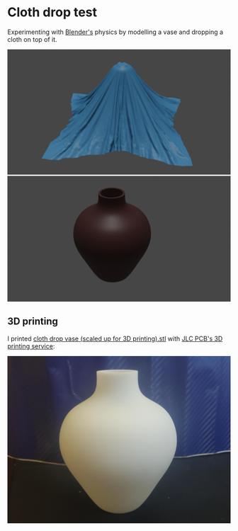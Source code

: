# Cloth drop test

Experimenting with [Blender's](https://www.blender.org/) physics by modelling a vase and dropping a cloth on top of it.

![Cloth render](Cloth.png)
![Vase render](Vase.png)

## 3D printing

I printed [cloth drop vase (scaled up for 3D printing).stl](cloth%20drop%20vase%20%28scaled%20up%20for%203D%20printing%29.stl) with [JLC PCB's 3D printing service](https://3d.jlcpcb.com/3d-printing-quote):

![Photo of 3D printed vase](3d-printed-vase.jpg)

